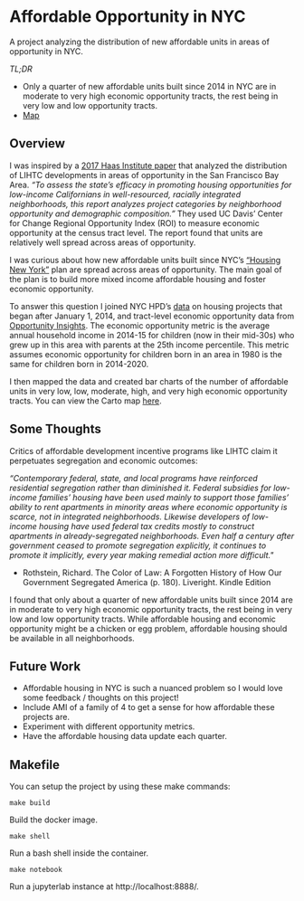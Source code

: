 # Affordable Opportunity in NYC
A project analyzing the distribution of new affordable units in areas of opportunity in NYC.

*TL;DR*
- Only a quarter of new affordable units built since 2014 in NYC are in moderate to very high economic opportunity tracts, the rest being in very low and low opportunity tracts. 
- [Map](https://bendnorman.carto.com/builder/184e678c-dc78-4528-b9a8-94dafc29ae2d/embed)


## Overview
I was inspired by a [2017 Haas Institute paper](http://haasinstitute.berkeley.edu/sites/default/files/haasinstitute_lihtc_ca_publish_mar14.pdf) that analyzed the distribution of LIHTC developments in areas of opportunity in the San Francisco Bay Area. *“To assess the state’s efficacy in promoting housing opportunities for low-income Californians in well-resourced, racially integrated neighborhoods, this report analyzes project categories by neighborhood opportunity and demographic composition.”* They used UC Davis’ Center for Change Regional Opportunity Index (ROI) to measure economic opportunity at the census tract level. The report found that units are relatively well spread across areas of opportunity. 

I was curious about how new affordable units built since NYC’s [“Housing New York”](http://www.nyc.gov/html/housing/assets/downloads/pdf/housing_plan.pdf) plan are spread across areas of opportunity.  The main goal of the plan is to build more mixed income affordable housing and foster economic opportunity. 

To answer this question I joined NYC HPD’s [data](https://data.cityofnewyork.us/Housing-Development/Housing-New-York-Units-by-Building/hg8x-zxpr) on housing projects that began after January 1, 2014, and tract-level economic opportunity data from [Opportunity Insights](https://www.opportunityatlas.org/).  The economic opportunity metric is the average annual household income in 2014-15 for children (now in their mid-30s) who grew up in this area with parents at the 25th income percentile. This metric assumes economic opportunity for children born in an area in 1980 is the same for children born in 2014-2020. 

I then mapped the data and created bar charts of the number of affordable units in very low, low, moderate, high, and very high economic opportunity tracts. You can view the Carto map [here](https://bendnorman.carto.com/builder/184e678c-dc78-4528-b9a8-94dafc29ae2d/embed). 

## Some Thoughts
Critics of affordable development incentive programs like LIHTC claim it perpetuates segregation and economic outcomes:

*“Contemporary federal, state, and local programs have reinforced residential segregation rather than diminished it. Federal subsidies for low-income families’ housing have been used mainly to support those families’ ability to rent apartments in minority areas where economic opportunity is scarce, not in integrated neighborhoods. Likewise developers of low-income housing have used federal tax credits mostly to construct apartments in already-segregated neighborhoods. Even half a century after government ceased to promote segregation explicitly, it continues to promote it implicitly, every year making remedial action more difficult."*

 - Rothstein, Richard. The Color of Law: A Forgotten History of How Our Government Segregated America (p. 180). Liveright. Kindle Edition

I found that only about a quarter of new affordable units built since 2014 are in moderate to very high economic opportunity tracts, the rest being in very low and low opportunity tracts. While affordable housing and economic opportunity might be a chicken or egg problem, affordable housing should be available in all neighborhoods.   

## Future Work
 - Affordable housing in NYC is such a nuanced problem so I would love some feedback / thoughts on this project!
 - Include AMI of a family of 4 to get a sense for how affordable these projects are.
 - Experiment with different opportunity metrics.
 - Have the affordable housing data update each quarter.

## Makefile
You can setup the project by using these make commands:
```
make build
```
Build the docker image.

```
make shell
```
Run a bash shell inside the container.

```
make notebook
```
Run a jupyterlab instance at http://localhost:8888/.
